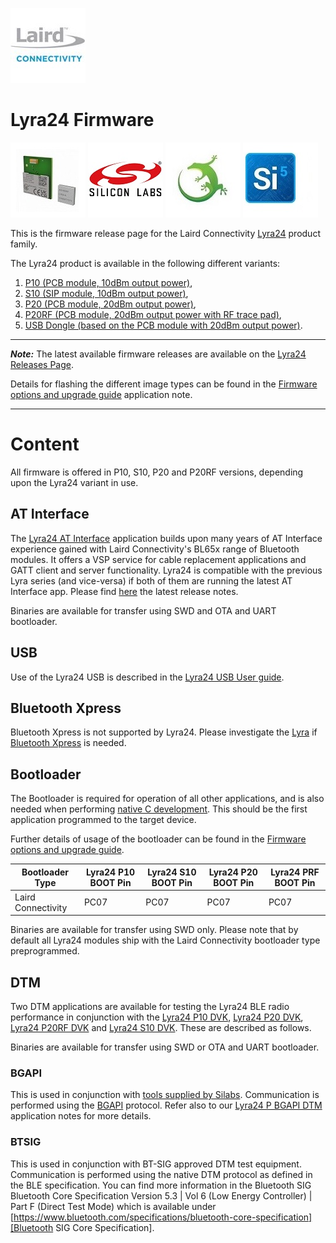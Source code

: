 [![Laird Connectivity](/images/laird_connectivity_logo.jpg)](https://www.lairdconnect.com/)

# Lyra24 Firmware

[![Lyra24-P](/images/lyra_p_and_lyra_s_render.jpg)](https://www.lairdconnect.com/wireless-modules/bluetooth-modules/bluetooth-5-modules/lyra-24-series-bluetooth-5-modules)
[![Silabs](/images/silabs_logo.jpg)](https://www.silabs.com)
[![Gecko SDK](/images/gecko_sdk_logo.jpg)](https://www.silabs.com/developers/gecko-software-development-kit)
[![Simplicity Studio](/images/simplicity_studio_logo.jpg)](https://www.silabs.com/developers/simplicity-studio)

This is the firmware release page for the Laird Connectivity [Lyra24][Lyra24 series product brief] product family.

The Lyra24 product is available in the following different variants:
1. [P10 (PCB module, 10dBm output power)][Lyra24 P series datasheet],
2. [S10 (SIP module, 10dBm output power)][Lyra24 S series datasheet],
3. [P20 (PCB module, 20dBm output power)][Lyra24 P series datasheet], 
4. [P20RF (PCB module, 20dBm output power with RF trace pad)][Lyra24 P series datasheet], 
5. [USB Dongle (based on the PCB module with 20dBm output power)][Lyra24 P series datasheet].

---
**_Note:_** The latest available firmware releases are available on the [Lyra24 Releases Page].

Details for flashing the different image types can be found in the [Firmware options and upgrade guide] application note.

---

# Content

All firmware is offered in P10, S10, P20 and P20RF versions, depending upon the Lyra24 variant in use.

## AT Interface

The [Lyra24 AT Interface][Lyra24 AT Interface guide] application builds upon many years of AT Interface experience gained with Laird Connectivity's BL65x range of Bluetooth modules. It offers a VSP service for cable replacement applications and GATT client and server functionality. Lyra24 is compatible with the previous Lyra series (and vice-versa) if both of them are running the latest AT Interface app. Please find [here][Lyra24 AT Interface release notes] the latest release notes.

Binaries are available for transfer using SWD and OTA and UART bootloader.

## USB

Use of the Lyra24 USB is described in the [Lyra24 USB User guide][Lyra24 USB User guide].

## Bluetooth Xpress

Bluetooth Xpress is not supported by Lyra24.
Please investigate the [Lyra][Lyra Product Landing Page] if [Bluetooth Xpress][Bluetooth Xpress] is needed.


## Bootloader

The Bootloader is required for operation of all other applications, and is also needed when performing [native C development][Native C development guide]. This should be the first application programmed to the target device.

Further details of usage of the bootloader can be found in the [Firmware options and upgrade guide][Firmware options and upgrade guide].


|   Bootloader Type  | Lyra24 P10 BOOT Pin | Lyra24 S10 BOOT Pin | Lyra24 P20 BOOT Pin | Lyra24 PRF BOOT Pin |
|--------------------|---------------------|---------------------|---------------------|---------------------|
| Laird Connectivity |        PC07         |        PC07         |        PC07         |        PC07         |

Binaries are available for transfer using SWD only. Please note that by default all Lyra24 modules ship with the Laird Connectivity bootloader type preprogrammed.

## DTM

Two DTM applications are available for testing the Lyra24 BLE radio performance in conjunction with the [Lyra24 P10 DVK][Lyra24 series DVK user guide], [Lyra24 P20 DVK][Lyra24 series DVK user guide], [Lyra24 P20RF DVK][Lyra24 series DVK user guide] and [Lyra24 S10 DVK][Lyra24 series DVK user guide]. These are described as follows.

Binaries are available for transfer using SWD or OTA and UART bootloader.

### BGAPI

This is used in conjunction with [tools supplied by Silabs][Silabs BGAPI DTM documentation]. Communication is performed using the [BGAPI][Silabs BGAPI description] protocol. Refer also to our [Lyra24 P BGAPI DTM][Lyra24 P BGAPI DTM Application Note] application notes for more details.

### BTSIG

This is used in conjunction with BT-SIG approved DTM test equipment. Communication is performed using the native DTM protocol as defined in the BLE specification. You can find more information in the Bluetooth SIG Bluetooth Core Specification Version 5.3 | Vol 6 (Low Energy Controller) | Part F (Direct Test Mode) which is available under [https://www.bluetooth.com/specifications/bluetooth-core-specification][Bluetooth SIG Core Specification].

[Lyra24 series product brief]: <https://www.lairdconnect.com/documentation/product-brief-lyra24-series>
[Lyra24 P series datasheet]: <https://www.lairdconnect.com/documentation/datasheet-lyra-24p>
[Lyra24 S series datasheet]: <https://www.lairdconnect.com/documentation/datasheet-lyra-24s>
[Lyra24 AT Interface guide]: <https://www.lairdconnect.com/documentation/user-guide-lyra24-at-interface>
[Lyra24 USB User guide]: <https://www.lairdconnect.com/documentation/user-guide-lyra-24-usb>
[Lyra24 AT Interface release notes]: <https://www.lairdconnect.com/documentation/release-notes-lyra24-p-s-v5-1-x>
[Lyra24 series DVK user guide]: <https://www.lairdconnect.com/documentation/user-guide-lyra24p-development-kit>
[Lyra24 P BGAPI DTM Application Note]: <https://www.lairdconnect.com/documentation/application-note-lyra24p-bgapi-direct-test-mode>
[Lyra24 Releases Page]: <https://github.com/LairdCP/Lyra_24_Firmware/releases/tag/GA1.1>
[Silabs BGAPI DTM documentation]: <https://www.silabs.com/documents/public/application-notes/an1267-bt-rf-phy-evaluation-using-dtm-sdk-v3x.pdf>
[Silabs BGAPI description]: <https://docs.silabs.com/bluetooth/3.1/bgapi>
[Firmware options and upgrade guide]: <https://www.lairdconnect.com/documentation/user-guide-firmware-options-and-upgrading-lyra-series>
[Native C development guide]: <https://www.lairdconnect.com/documentation/user-guide-lyra-series-c-code-development>
[Bluetooth SIG Core Specification]: <https://www.bluetooth.com/specifications/bluetooth-core-specification>
[Lyra Product Landing Page]: <https://www.lairdconnect.com/wireless-modules/bluetooth-modules/bluetooth-5-modules/lyra-24-series-bluetooth-5-modules>
[Bluetooth Xpress]: <https://docs.silabs.com/gecko-os/1/bgx/latest/getting-started>
